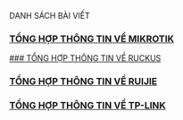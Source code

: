 DANH SÁCH BÀI VIẾT

### [TỔNG HỢP THÔNG TIN VỀ MIKROTIK](pages/tong-hop-thong-tin-ve-mikrotik)
[### TỔNG HỢP THÔNG TIN VỀ RUCKUS](pages/test)
### [TỔNG HỢP THÔNG TIN VỀ RUIJIE](pages/test)
### [TỔNG HỢP THÔNG TIN VỀ TP-LINK](pages/test)
